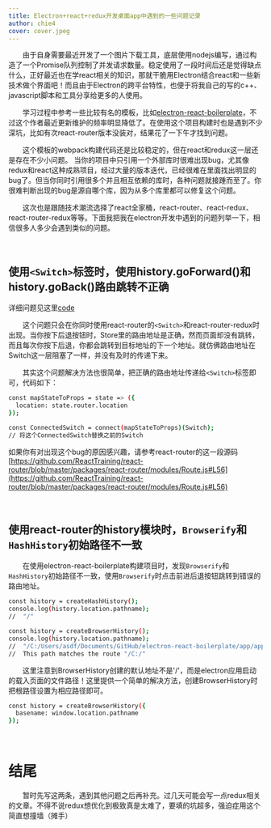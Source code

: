 ```yaml
---
title: Electron+react+redux开发桌面app中遇到的一些问题记录 
author: chie4
cover: cover.jpeg
---
```


&emsp;&emsp;由于自身需要最近开发了一个图片下载工具，底层使用nodejs编写，通过构造了一个Promise队列控制了并发请求数量。稳定使用了一段时间后还是觉得缺点什么，正好最近也在学react相关的知识，那就干脆用Electron结合react和一些新技术做个界面吧！而且由于Electron的跨平台特性，也便于将我自己的写的c++、javascript脚本和工具分享给更多的人使用。

&emsp;&emsp;学习过程中参考一些比较有名的模板，比如[electron-react-boilerplate](https://github.com/chentsulin/electron-react-boilerplate)，不过这个作者最近更新维护的频率明显降低了。在使用这个项目构建时也是遇到不少深坑，比如有次react-router版本没装对，结果花了一下午才找到问题。

&emsp;&emsp;这个模板的webpack构建代码还是比较稳定的，但在react和redux这一层还是存在不少小问题。 当你的项目中只引用一个外部库时很难出现bug，尤其像redux和react这种成熟项目，经过大量的版本迭代，已经很难在里面找出明显的bug了。但当你同时引用很多个并且相互依赖的库时，各种问题就接踵而至了。你很难判断出现的bug是源自哪个库，因为从多个库里都可以修复这个问题。

&emsp;&emsp;这次也是跟随技术潮流选择了react全家桶，react-router、react-redux、react-router-redux等等。下面我把我在electron开发中遇到的问题列举一下，相信很多人多少会遇到类似的问题。

&emsp;&emsp;

## 使用`<Switch>`标签时，使用history.goForward()和history.goBack()路由跳转不正确
详细问题见这里[code](https://codesandbox.io/s/G6nWE3X0r)

&emsp;&emsp;这个问题只会在你同时使用react-router的`<Switch>`和react-router-redux时出现。当你按下后退按钮时，Store里的路由地址是正确，然而页面却没有跳转，而且每次你按下后退，你都会跳转到目标地址的下一个地址。就仿佛路由地址在Switch这一层阻塞了一样，并没有及时的传递下来。

&emsp;&emsp;其实这个问题解决方法也很简单，把正确的路由地址传递给`<Switch>`标签即可，代码如下：
```bash
const mapStateToProps = state => ({
  location: state.router.location
});

const ConnectedSwitch = connect(mapStateToProps)(Switch);
// 将这个ConnectedSwitch替换之前的Switch
```

如果你有对出现这个bug的原因感兴趣，请参考react-router的这一段源码[https://github.com/ReactTraining/react-router/blob/master/packages/react-router/modules/Route.js#L56](https://github.com/ReactTraining/react-router/blob/master/packages/react-router/modules/Route.js#L56)

&emsp;&emsp;

## 使用react-router的history模块时，`Browserify`和`HashHistory`初始路径不一致

&emsp;&emsp;在使用electron-react-boilerplate构建项目时，发现`Browserify`和`HashHistory`初始路径不一致，使用`Browserify`时点击前进后退按钮跳转到错误的路由地址。
```bash
const history = createHashHistory();
console.log(history.location.pathname);     
//  "/"
```

```bash
const history = createBrowserHistory();
console.log(history.location.pathname);     
//  "/C:/Users/asdf/Documents/GitHub/electron-react-boilerplate/app/app.html"
//  This path matches the route "/C:/"
```

&emsp;&emsp;这里注意到BrowserHistory创建的默认地址不是'/'，而是electron应用启动的载入页面的文件路径！这里提供一个简单的解决方法，创建BrowserHistory时把根路径设置为相应路径即可。

```bash
const history = createBrowserHistory({
  basename: window.location.pathname
});
```

&emsp;&emsp;

# 结尾

&emsp;&emsp;暂时先写这两条，遇到其他问题之后再补充。过几天可能会写一点redux相关的文章。不得不说redux想优化到极致真是太难了，要填的坑超多，强迫症用这个简直想撞墙（摊手）

&emsp;&emsp;
&emsp;&emsp;
